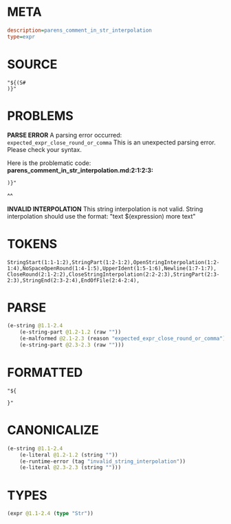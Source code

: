 # META
~~~ini
description=parens_comment_in_str_interpolation
type=expr
~~~
# SOURCE
~~~roc
"${(S#
)}"
~~~
# PROBLEMS
**PARSE ERROR**
A parsing error occurred: `expected_expr_close_round_or_comma`
This is an unexpected parsing error. Please check your syntax.

Here is the problematic code:
**parens_comment_in_str_interpolation.md:2:1:2:3:**
```roc
)}"
```
^^


**INVALID INTERPOLATION**
This string interpolation is not valid.
String interpolation should use the format: "text $(expression) more text"

# TOKENS
~~~zig
StringStart(1:1-1:2),StringPart(1:2-1:2),OpenStringInterpolation(1:2-1:4),NoSpaceOpenRound(1:4-1:5),UpperIdent(1:5-1:6),Newline(1:7-1:7),
CloseRound(2:1-2:2),CloseStringInterpolation(2:2-2:3),StringPart(2:3-2:3),StringEnd(2:3-2:4),EndOfFile(2:4-2:4),
~~~
# PARSE
~~~clojure
(e-string @1.1-2.4
	(e-string-part @1.2-1.2 (raw ""))
	(e-malformed @2.1-2.3 (reason "expected_expr_close_round_or_comma"))
	(e-string-part @2.3-2.3 (raw "")))
~~~
# FORMATTED
~~~roc
"${
	
}"
~~~
# CANONICALIZE
~~~clojure
(e-string @1.1-2.4
	(e-literal @1.2-1.2 (string ""))
	(e-runtime-error (tag "invalid_string_interpolation"))
	(e-literal @2.3-2.3 (string "")))
~~~
# TYPES
~~~clojure
(expr @1.1-2.4 (type "Str"))
~~~

